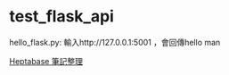 # test_flask_api
hello_flask.py: 輸入http://127.0.0.1:5001 ，會回傳hello man

[Heptabase 筆記整理](https://app.heptabase.com/4becf4f3-28fe-4fbe-b47b-e973d8edcc75/card/56455388-9584-4f65-bdc7-d3a0a5bae559/tab/10237df2-4c85-44a2-a544-2d1bcd533003)
